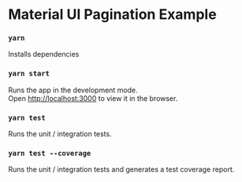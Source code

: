 # Material UI Pagination Example

### `yarn`

Installs dependencies

### `yarn start`

Runs the app in the development mode.\
Open [http://localhost:3000](http://localhost:3000) to view it in the browser.

### `yarn test`

Runs the unit / integration tests.

### `yarn test --coverage`

Runs the unit / integration tests and generates a test coverage report.
